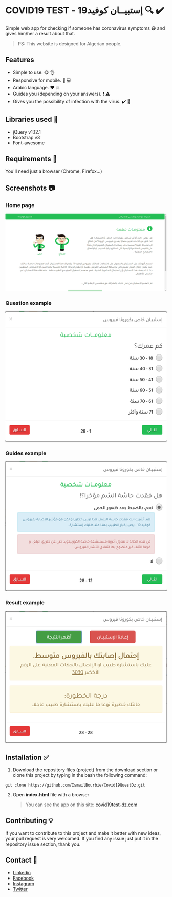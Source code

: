# COVID19 TEST - إستبيــان كوفيد19 :mag: :heavy_check_mark:

Simple web app for checking if someone has coronavirus symptoms :mask: and gives him/her a result about that.

> PS: This website is designed for Algerian people.

## Features

- Simple to use. :yum: :ok_hand:
- Responsive for mobile. :iphone: :computer:
- Arabic language. :heart: :boom:
- Guides you (depending on your answers). :heavy_exclamation_mark: :warning:
- Gives you the possibility of infection with the virus. :heavy_check_mark: :page_with_curl:

## Libraries used :file_folder:

- jQuery v1.12.1
- Bootstrap v3
- Font-awesome

## Requirements :pencil:

You'll need just a browser (Chrome, Firefox...)

## Screenshots :camera:

### Home page

![Home page](screenshots/home.png)

### Question example

![Question example](screenshots/question.png)

### Guides example

![Guides example](screenshots/guides.png)

### Result example

![Result example](screenshots/result.png)

## Installation :white_check_mark:

1. Download the repository files (project) from the download section or clone this project by typing in the bash the following command:

```
git clone https://github.com/IsmailBourbie/Covid19QuestDz.git
```

2. Open **index.html** file with a browser

   > You can see the app on this site: [covid19test-dz.com](https://covid19test-dz.com/)

## Contributing :bulb:

If you want to contribute to this project and make it better with new ideas, your pull request is very welcomed. If you find any issue just put it in the repository issue section, thank you.

## Contact :e-mail:

- [Linkedin](https://www.linkedin.com/in/ismail-bourbie)
- [Facebook](https://www.facebook.com/ismail.bourbie)
- [Instagram](https://www.instagram.com/ismail_bourbie)
- [Twitter](https://twitter.com/Ismail_bourbie)
